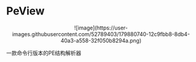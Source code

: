 # PeView

<center>
![image](https://user-images.githubusercontent.com/52789403/179880740-12c9fbb8-8db4-40a3-a558-32f050b8294a.png)
</center>




一款命令行版本的PE结构解析器
